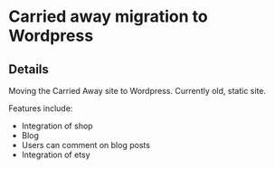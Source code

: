 # Carried away migration to Wordpress

## Details

Moving the Carried Away site to Wordpress. 
Currently old, static site. 

Features include:

* Integration of shop
* Blog
* Users can comment on blog posts
* Integration of etsy